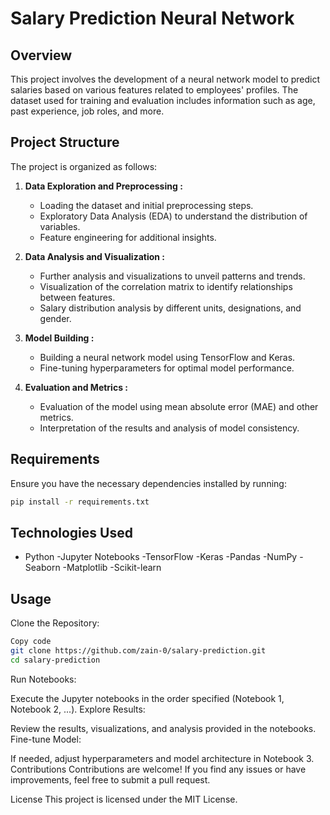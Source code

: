 # Salary Prediction Neural Network

## Overview

This project involves the development of a neural network model to predict salaries based on various features related to employees' profiles. The dataset used for training and evaluation includes information such as age, past experience, job roles, and more.

## Project Structure

The project is organized as follows:

1. **Data Exploration and Preprocessing :**
   - Loading the dataset and initial preprocessing steps.
   - Exploratory Data Analysis (EDA) to understand the distribution of variables.
   - Feature engineering for additional insights.

2. **Data Analysis and Visualization :**
   - Further analysis and visualizations to unveil patterns and trends.
   - Visualization of the correlation matrix to identify relationships between features.
   - Salary distribution analysis by different units, designations, and gender.

3. **Model Building :**
   - Building a neural network model using TensorFlow and Keras.
   - Fine-tuning hyperparameters for optimal model performance.

4. **Evaluation and Metrics :**
   - Evaluation of the model using mean absolute error (MAE) and other metrics.
   - Interpretation of the results and analysis of model consistency.

## Requirements

Ensure you have the necessary dependencies installed by running:

```bash
pip install -r requirements.txt
```

## Technologies Used
  - Python
  -Jupyter Notebooks
  -TensorFlow
  -Keras
  -Pandas
  -NumPy
  -Seaborn
  -Matplotlib
  -Scikit-learn
## Usage
Clone the Repository:

```bash
Copy code
git clone https://github.com/zain-0/salary-prediction.git
cd salary-prediction
```
Run Notebooks:

Execute the Jupyter notebooks in the order specified (Notebook 1, Notebook 2, ...).
Explore Results:

Review the results, visualizations, and analysis provided in the notebooks.
Fine-tune Model:

If needed, adjust hyperparameters and model architecture in Notebook 3.
Contributions
Contributions are welcome! If you find any issues or have improvements, feel free to submit a pull request.

License
This project is licensed under the MIT License.
